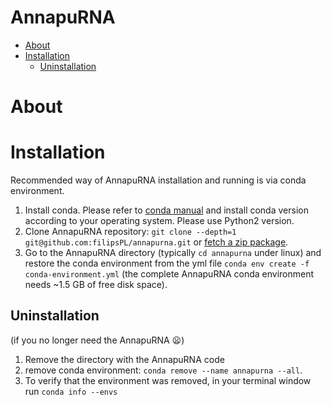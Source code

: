 AnnapuRNA
================


<!-- TOC START min:1 max:6 link:true asterisk:false update:true -->
- [About](#about)
- [Installation](#installation)
  - [Uninstallation](#uninstallation)
<!-- TOC END -->


# About


# Installation

Recommended way of AnnapuRNA installation and running is via conda environment.

1. Install conda.  Please refer to [conda manual](https://docs.conda.io/projects/conda/en/latest/user-guide/install/index.html) and install conda version according to your operating system. Please use Python2 version.
2. Clone AnnapuRNA repository: `git clone --depth=1 git@github.com:filipsPL/annapurna.git` or [fetch a zip package](https://github.com/filipsPL/annapurna/archive/master.zip).
3. Go to the AnnapuRNA directory (typically `cd annapurna` under linux) and restore the conda environment from the yml file `conda env create -f conda-environment.yml` (the complete AnnapuRNA conda environment needs ~1.5 GB of free disk space).

## Uninstallation

(if you no longer need the AnnapuRNA :frowning:)

1. Remove the directory with the AnnapuRNA code
2. remove conda environment: `conda remove --name annapurna --all`.
3. To verify that the environment was removed, in your terminal window run `conda info --envs`
